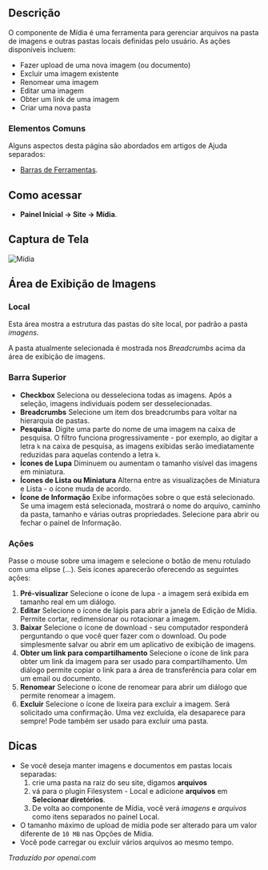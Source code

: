 <!-- Filename: Help4.x:Media  / Display title: Mídia -->

## Descrição

O componente de Mídia é uma ferramenta para gerenciar arquivos na pasta de imagens e
outras pastas locais definidas pelo usuário. As ações disponíveis incluem:

- Fazer upload de uma nova imagem (ou documento)
- Excluir uma imagem existente
- Renomear uma imagem
- Editar uma imagem
- Obter um link de uma imagem
- Criar uma nova pasta

### Elementos Comuns

Alguns aspectos desta página são abordados em artigos de Ajuda separados:

* [Barras de Ferramentas](jdocmanual?article=help/common-elements/toolbars).

## Como acessar

- **Painel Inicial → Site → Mídia**.

## Captura de Tela

![Mídia](../../../ptbr/images/midia/midia.png)

## Área de Exibição de Imagens

### Local

Esta área mostra a estrutura das pastas do site local, por padrão 
a pasta *imagens*.

A pasta atualmente selecionada é mostrada nos *Breadcrumbs* acima da
área de exibição de imagens.

### Barra Superior

- **Checkbox** Seleciona ou desseleciona todas as imagens. Após a seleção, imagens individuais podem ser desselecionadas.
- **Breadcrumbs** Selecione um item dos breadcrumbs para voltar na hierarquia de pastas.
- **Pesquisa**. Digite uma parte do nome de uma imagem na caixa de pesquisa. O filtro funciona progressivamente - por exemplo, ao digitar a letra `k` na caixa de pesquisa, as imagens exibidas serão imediatamente reduzidas para aquelas contendo a letra `k`.
- **Ícones de Lupa** Diminuem ou aumentam o tamanho visível das imagens em miniatura.
- **Ícones de Lista ou Miniatura** Alterna entre as visualizações de Miniatura e Lista - o ícone muda de acordo.
- **Ícone de Informação** Exibe informações sobre o que está selecionado. Se uma imagem está selecionada, mostrará o nome do arquivo, caminho da pasta, tamanho e várias outras propriedades. Selecione para abrir ou fechar o painel de Informação.

### Ações

Passe o mouse sobre uma imagem e selecione o botão de menu rotulado com uma elipse (...).
Seis ícones aparecerão oferecendo as seguintes ações:

1.  **Pré-visualizar** Selecione o ícone de lupa - a imagem será exibida em tamanho real em um diálogo.
2.  **Editar** Selecione o ícone de lápis para abrir a janela de Edição de Mídia. Permite cortar, redimensionar ou rotacionar a imagem.
3.  **Baixar** Selecione o ícone de download - seu computador responderá perguntando o que você quer fazer com o download. Ou pode simplesmente salvar ou abrir em um aplicativo de exibição de imagens.
4.  **Obter um link para compartilhamento** Selecione o ícone de link para obter um link da imagem para ser usado para compartilhamento. Um diálogo permite copiar o link para a área de transferência para colar em um email ou documento.
5.  **Renomear** Selecione o ícone de renomear para abrir um diálogo que permite renomear a imagem.
6.  **Excluir** Selecione o ícone de lixeira para excluir a imagem. Será solicitado uma confirmação. Uma vez excluída, ela desaparece para sempre! Pode também ser usado para excluir uma pasta.

## Dicas

- Se você deseja manter imagens e documentos em pastas locais separadas:
  1.  crie uma pasta na raiz do seu site, digamos **arquivos**
  2.  vá para o plugin Filesystem - Local e adicione **arquivos** 
      em **Selecionar diretórios**.
  3.  De volta ao componente de Mídia, você verá *imagens* e *arquivos* como
      itens separados no painel Local.
- O tamanho máximo de upload de mídia pode ser alterado para um valor diferente de
  `10 MB` nas Opções de Mídia.
- Você pode carregar ou excluir vários arquivos ao mesmo tempo.

*Traduzido por openai.com*

